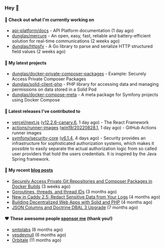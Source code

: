 ### Hey 👋

#### 👷 Check out what I'm currently working on

- [api-platform/docs](https://github.com/api-platform/docs) - API Platform documentation (1 day ago)
- [dunglas/mercure](https://github.com/dunglas/mercure) - An open, easy, fast, reliable and battery-efficient solution for real-time communications (2 weeks ago)
- [dunglas/httpsfv](https://github.com/dunglas/httpsfv) - A Go library to parse and serialize HTTP structured field values (2 weeks ago)

#### 🌱 My latest projects

- [dunglas/docker-private-composer-packages](https://github.com/dunglas/docker-private-composer-packages) - Example: Securely Access Private Composer Packages
- [dunglas/solid-client-php](https://github.com/dunglas/solid-client-php) - PHP library for accessing data and managing permissions on data stored in a Solid Pod
- [dunglas/docker-compose-meta](https://github.com/dunglas/docker-compose-meta) - A meta package for Symfony projects using Docker Compose

#### 🔭 Latest releases I've contributed to

- [vercel/next.js](https://github.com/vercel/next.js) ([v12.2.6-canary.6](https://github.com/vercel/next.js/releases/tag/v12.2.6-canary.6), 1 day ago) - The React Framework
- [actions/runner-images](https://github.com/actions/runner-images) ([win19/20220828.1](https://github.com/actions/runner-images/releases/tag/win19%2F20220828.1), 1 day ago) - GitHub Actions runner images
- [symfony/security-core](https://github.com/symfony/security-core) ([v6.1.4](https://github.com/symfony/security-core/releases/tag/v6.1.4), 4 days ago) - Security provides an infrastructure for sophisticated authorization systems, which makes it possible to easily separate the actual authorization logic from so called user providers that hold the users credentials. It is inspired by the Java Spring framework.

#### 📜 My recent [blog posts](https://dunglas.fr)

- [Securely Access Private Git Repositories and Composer Packages in Docker Builds](https://dunglas.fr/2022/08/securely-access-private-git-repositories-and-composer-packages-in-docker-builds/) (3 weeks ago)
- [Goroutines, threads, and thread IDs](https://dunglas.fr/2022/05/goroutines-threads-and-thread-ids/) (3 months ago)
- [New in Caddy 2.5: Redact Sensitive Data from Your Logs](https://dunglas.fr/2022/04/caddy-logging-security-improvements/) (4 months ago)
- [Building Decentralized Web Apps with Solid and PHP](https://dunglas.fr/2022/04/building-decentralized-web-apps-with-solid-and-php/) (4 months ago)
- [JSON Columns and Doctrine DBAL 3 Upgrade](https://dunglas.fr/2022/01/json-columns-and-doctrine-dbal-3-upgrade/) (7 months ago)

#### ❤️ These awesome people [sponsor me](https://github.com/sponsors/dunglas) (thank you!)

- [smtplabs](https://github.com/smtplabs) (6 months ago)
- [yesdevnull](https://github.com/yesdevnull) (6 months ago)
- [Orbitale](https://github.com/Orbitale) (11 months ago)
